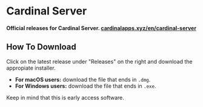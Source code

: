 # Cardinal Server

#### Official releases for Cardinal Server. [cardinalapps.xyz/en/cardinal-server](https://cardinalapps.xyz/en/cardinal-server)

## How To Download

Click on the latest release under "Releases" on the right and download the appropiate installer.

* **For macOS users:** download the file that ends in `.dmg`.
* **For Windows users:** download the file that ends in `.exe`.

Keep in mind that this is early access software.
